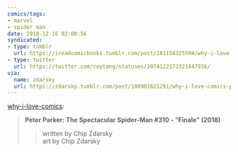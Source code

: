 ```yaml
---
comics/tags:
- marvel
- spider man
date: 2018-12-16 02:00:56
syndicated:
- type: tumblr
  url: https://ireadcomicbooks.tumblr.com/post/181154325594/why-i-love-comics-peter-parker-the-spectacular
- type: twitter
  url: https://twitter.com/roytang/statuses/1074122172321447936/
via:
  name: zdarsky
  url: https://zdarsky.tumblr.com/post/180901621291/why-i-love-comics-peter-parker-the-spectacular
---
```


<p><a href="http://why-i-love-comics.tumblr.com/post/178525356653/peter-parker-the-spectacular-spider-man-310" class="tumblr_blog">why-i-love-comics</a>:</p><blockquote>
<p><b>Peter Parker: The Spectacular Spider-Man #310 - “Finale” (2018)</b></p>
<blockquote><p>written by Chip Zdarsky<br/>art by Chip Zdarsky</p></blockquote>
</blockquote>